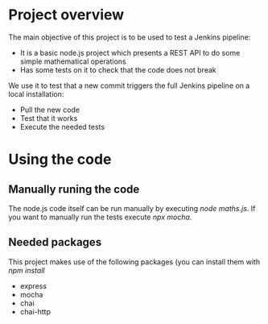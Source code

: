 # Project overview

The main objective of this project is to be used to test a Jenkins pipeline:
* It is a basic node.js project which presents a REST API to do some simple mathematical operations
* Has some tests on it to check that the code does not break

We use it to test that a new commit triggers the full Jenkins pipeline on a local installation:
* Pull the new code
* Test that it works
* Execute the needed tests

# Using the code

## Manually runing the code

The node.js code itself can be run manually by executing _node maths.js_. If you want to manually run the tests execute _npx mocha_.

## Needed packages

This project makes use of the following packages (you can install them with _npm install <package>_
* express
* mocha
* chai
* chai-http
